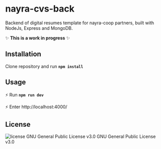 # nayra-cvs-back

Backend of digital resumes template for nayra-coop partners, built with NodeJs, Express and MongoDB.
 
:sparkles: **This is a work in progress** :sparkles: 

## Installation

Clone repository and run **`npm install`**

## Usage

 :zap: Run **`npm run dev`**

 :zap: Enter http://localhost:4000/

## License
<img src="https://img.shields.io/badge/license-GPL--3-brightgreen" alt="license GNU General Public License v3.0">   GNU General Public License v3.0
